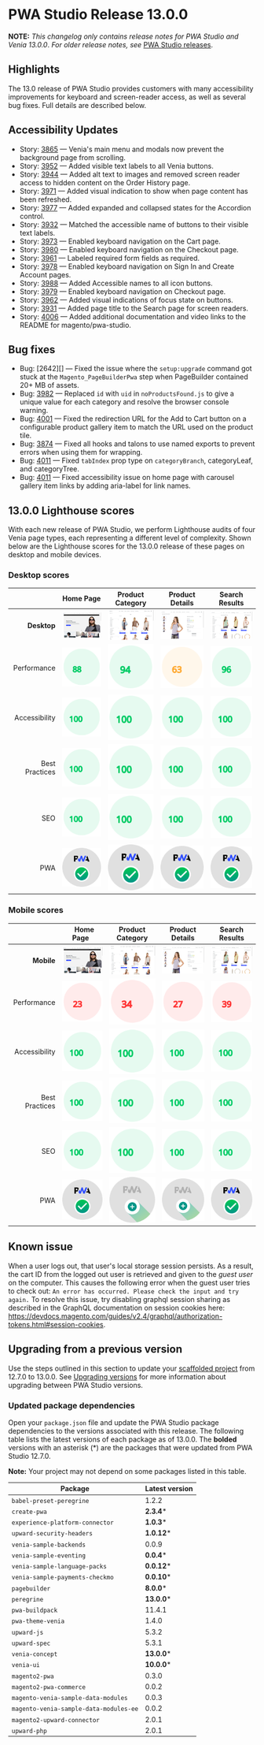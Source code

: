 # PWA Studio Release 13.0.0

**NOTE:**
_This changelog only contains release notes for PWA Studio and Venia 13.0.0_.
_For older release notes, see_ [PWA Studio releases][].

## Highlights

The 13.0 release of PWA Studio provides customers with many accessibility improvements for keyboard and screen-reader access, as well as several bug fixes. Full details are described below.

## Accessibility Updates

-  Story: [3865][] — Venia's main menu and modals now prevent the background page from scrolling.
-  Story: [3952][] — Added visible text labels to all Venia buttons.
-  Story: [3944][] — Added alt text to images and removed screen reader access to hidden content on the Order History page.
-  Story: [3971][] — Added visual indication to show when page content has been refreshed.
-  Story: [3977][] — Added expanded and collapsed states for the Accordion control.
-  Story: [3932][] — Matched the accessible name of buttons to their visible text labels.
-  Story: [3973][] — Enabled keyboard navigation on the Cart page.
-  Story: [3980][] — Enabled keyboard navigation on the Checkout page.
-  Story: [3961][] — Labeled required form fields as required.
-  Story: [3978][] — Enabled keyboard navigation on Sign In and Create Account pages.
-  Story: [3988][] — Added Accessible names to all icon buttons.
-  Story: [3979][] — Enabled keyboard navigation on Checkout page.
-  Story: [3962][] — Added visual indications of focus state on buttons.
-  Story: [3931][] — Added page title to the Search page for screen readers.
-  Story: [4006][] — Added additional documentation and video links to the README for magento/pwa-studio.

## Bug fixes

-  Bug: [2642][] — Fixed the issue where the `setup:upgrade` command got stuck at the `Magento_PageBuilderPwa` step when PageBuilder contained 20+ MB of assets.
-  Bug: [3982][] — Replaced `id` with `uid` in `noProductsFound.js` to give a unique value for each category and resolve the browser console warning.
-  Bug: [4001][] — Fixed the redirection URL for the Add to Cart button on a configurable product gallery item to match the URL used on the product tile.
-  Bug: [3874][] — Fixed all hooks and talons to use named exports to prevent errors when using them for wrapping.
-  Bug: [4011][] — Fixed `tabIndex` prop type on `categoryBranch`, categoryLeaf, and categoryTree.
-  Bug: [4011][] — Fixed accessibility issue on home page with carousel gallery item links by adding aria-label for link names.

## 13.0.0 Lighthouse scores

With each new release of PWA Studio, we perform Lighthouse audits of four Venia page types, each representing a different level of complexity. Shown below are the Lighthouse scores for the 13.0.0 release of these pages on desktop and mobile devices.

### Desktop scores

|                |            Home Page            |          Product Category           |          Product Details           |          Search Results           |
| -------------: | :-----------------------------: | :---------------------------------: | :--------------------------------: | :-------------------------------: |
|    **Desktop** | ![](images/venia_page_home.png) | ![](images/venia_page_category.png) | ![](images/venia_page_details.png) | ![](images/venia_page_search.png) |
|    Performance |    ![](images/score_88.svg)     |      ![](images/score_94.svg)       |      ![](images/score_63.svg)      |     ![](images/score_96.svg)      |
|  Accessibility |    ![](images/score_100.svg)    |      ![](images/score_100.svg)      |     ![](images/score_100.svg)      |     ![](images/score_100.svg)     | ![](images/score_100.svg) 
| Best Practices |    ![](images/score_100.svg)    |      ![](images/score_100.svg)      |     ![](images/score_100.svg)      |     ![](images/score_100.svg)     | ![](images/score_100.svg) 
|            SEO |    ![](images/score_100.svg)    |      ![](images/score_100.svg)      |     ![](images/score_100.svg)      |     ![](images/score_100.svg)     | ![](images/score_100.svg) 
|            PWA |   ![](images/pwa_perfect.svg)   |     ![](images/pwa_perfect.svg)     |    ![](images/pwa_perfect.svg)     |    ![](images/pwa_perfect.svg)    | ![](images/pwa_perfect.svg) 

### Mobile scores

|                | &nbsp;&nbsp;Home Page&nbsp;&nbsp; |          Product Category           |          Product Details           |          Search Results           |
| -------------: | :-------------------------------: | :---------------------------------: | :--------------------------------: | :-------------------------------: |
|     **Mobile** |  ![](images/venia_page_home.png)  | ![](images/venia_page_category.png) | ![](images/venia_page_details.png) | ![](images/venia_page_search.png) |
|    Performance |     ![](images/score_23.svg)      |      ![](images/score_34.svg)       |      ![](images/score_27.svg)      |     ![](images/score_39.svg)      |
|  Accessibility |     ![](images/score_100.svg)     |      ![](images/score_100.svg)      |     ![](images/score_100.svg)      |     ![](images/score_100.svg)     |
| Best Practices |     ![](images/score_100.svg)     |      ![](images/score_100.svg)      |     ![](images/score_100.svg)      |     ![](images/score_100.svg)     |
|            SEO |     ![](images/score_100.svg)     |      ![](images/score_100.svg)      |     ![](images/score_100.svg)      |     ![](images/score_100.svg)     |
|            PWA |    ![](images/pwa_perfect.svg)    |    ![](images/pwa_imperfect.svg)    |   ![](images/pwa_imperfect.svg)    |    ![](images/pwa_perfect.svg)    |

## Known issue

When a user logs out, that user's local storage session persists. As a result, the cart ID from the logged out user is retrieved and given to the _guest user_ on the computer. This causes the following error when the guest user tries to check out: `An error has occurred. Please check the input and try again.` To resolve this issue, try disabling graphql session sharing as described in the GraphQL documentation on session cookies here: https://devdocs.magento.com/guides/v2.4/graphql/authorization-tokens.html#session-cookies.

## Upgrading from a previous version

Use the steps outlined in this section to update your [scaffolded project][] from 12.7.0 to 13.0.0.
See [Upgrading versions][] for more information about upgrading between PWA Studio versions.

[scaffolded project]: https://developer.adobe.com/commerce/pwa-studio/tutorials/
[upgrading versions]: https://developer.adobe.com/commerce/pwa-studio/guides/upgrading-versions/

### Updated package dependencies

Open your `package.json` file and update the PWA Studio package dependencies to the versions associated with this release.
The following table lists the latest versions of each package as of 13.0.0. The **bolded** versions with an asterisk (*) are the packages that were updated from PWA Studio 12.7.0.

**Note:**
Your project may not depend on some packages listed in this table.

| Package                                | Latest version |
| -------------------------------------- | -------------- |
| `babel-preset-peregrine`               | 1.2.2          |
| `create-pwa`                           | **2.3.4***     |
| `experience-platform-connector`        | **1.0.3***     |
| `upward-security-headers`              | **1.0.12***    |
| `venia-sample-backends`                | 0.0.9          |
| `venia-sample-eventing`                | **0.0.4***     |
| `venia-sample-language-packs`          | **0.0.12***    |
| `venia-sample-payments-checkmo`        | **0.0.10***    |
| `pagebuilder`                          | **8.0.0***     |
| `peregrine`                            | **13.0.0***    |
| `pwa-buildpack`                        | 11.4.1         |
| `pwa-theme-venia`                      | 1.4.0          |
| `upward-js`                            | 5.3.2          |
| `upward-spec`                          | 5.3.1          |
| `venia-concept`                        | **13.0.0***    |
| `venia-ui`                             | **10.0.0***    |
| `magento2-pwa`                         | 0.3.0          |
| `magento2-pwa-commerce`                | 0.0.2          |
| `magento-venia-sample-data-modules`    | 0.0.3          |
| `magento-venia-sample-data-modules-ee` | 0.0.2          |
| `magento2-upward-connector`            | 2.0.1          |
| `upward-php`                           | 2.0.1          |

[PWA Studio releases]: https://github.com/magento/pwa-studio/releases
[3865]: https://github.com/magento/pwa-studio/pull/3865
[3952]: https://github.com/magento/pwa-studio/pull/3952
[4006]: https://github.com/magento/pwa-studio/pull/4006
[3944]: https://github.com/magento/pwa-studio/pull/3944
[3971]: https://github.com/magento/pwa-studio/pull/3971
[3977]: https://github.com/magento/pwa-studio/pull/3977
[3932]: https://github.com/magento/pwa-studio/pull/3932
[3973]: https://github.com/magento/pwa-studio/pull/3973
[3980]: https://github.com/magento/pwa-studio/pull/3980
[3961]: https://github.com/magento/pwa-studio/pull/3961
[3978]: https://github.com/magento/pwa-studio/pull/3978
[3988]: https://github.com/magento/pwa-studio/pull/3988
[3979]: https://github.com/magento/pwa-studio/pull/3979
[3962]: https://github.com/magento/pwa-studio/pull/3962
[3931]: https://github.com/magento/pwa-studio/pull/3931
[3982]: https://github.com/magento/pwa-studio/pull/3982
[4001]: https://github.com/magento/pwa-studio/pull/4001
[3874]: https://github.com/magento/pwa-studio/pull/3874
[4011]: https://github.com/magento/pwa-studio/pull/4011
[4011]: https://github.com/magento/pwa-studio/pull/4011
